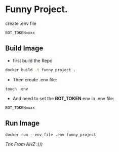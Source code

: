 # Funny Project.

create .env file 

```
BOT_TOKEN=xxx
```

## Build Image
* first build the Repo

``` bash
docker build -t funny_project .
```

* Then create .env file:

```
touch .env
```

* And need to set the __BOT_TOKEN__ env in .env file:

```
BOT_TOKEN=xxx
```
## Run Image
```
docker run --env-file .env funny_project
```

_Tnx From AHZ :)))_
